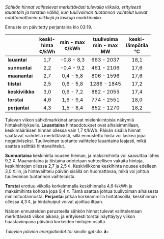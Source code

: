 *Sähkön hinnat vaihtelevat merkittävästi tulevalla viikolla, erityisesti lauantain ja torstain välillä, kun tuulivoiman tuotannon vaihtelut luovat odottamattomia piikkejä ja laskuja markkinoilla.*

Ennuste on päivitetty perjantaina klo 03:19.

|              | keski-<br>hinta<br>¢/kWh | min - max<br>¢/kWh | tuulivoima<br>min - max<br>MW | keski-<br>lämpötila<br>°C |
|:-------------|:----------------:|:----------------:|:-------------:|:-------------:|
| **lauantai** | 1,7              | -0,8 - 8,3       | 663 - 2037    | 18,1          |
| **sunnuntai**| 2,2              | -0,4 - 9,2       | 461 - 2106    | 17,6          |
| **maanantai**| 2,7              | 0,4 - 5,8        | 806 - 1596    | 17,6          |
| **tiistai**  | 2,5              | 0,6 - 5,8        | 1286 - 1845   | 17,2          |
| **keskiviikko** | 3,0          | 0,6 - 7,2        | 882 - 2055    | 17,4          |
| **torstai**  | 4,6              | 1,6 - 9,4        | 774 - 2551    | 18,0          |
| **perjantai**| 4,3              | 1,5 - 8,4        | 852 - 1270    | 18,2          |

Tulevan viikon sähkömarkkinat antavat mielenkiintoisia näkymiä hintakehitykselle. **Lauantaina** hintaodotukset ovat alhaisimmillaan, keskimääräisen hinnan ollessa vain 1,7 ¢/kWh. Päivän sisällä hinnat saattavat vaihdella merkittävästi, sillä ennustettu hinta voi laskea jopa negatiiviseksi. Tuulivoiman tuotanto vaihtelee lauantaina laajasti, mikä saattaa selittää hintavaihtelut.

**Sunnuntaina** keskihinta nousee hieman, ja maksimihinta voi saavuttaa lähes 9,2 ¢. Maanantaina ja tiistaina odotetaan suhteellisen vakaita hintoja, keskihintojen ollessa 2,7 ja 2,5 ¢. Keskiviikkona keskihinta nousee edelleen 3,0 ¢:iin, ja hintavaihtelu päivän sisällä on huomattavaa, mikä voi johtua tuulivoiman tuotannon vaihteluista.

**Torstai** erottuu viikolla korkeimmalla keskihinnalla 4,6 ¢/kWh ja maksimihinta kohoaa jopa 9,4 ¢. Tämä saattaa johtua tuulivoiman alhaisesta minimituotannosta. **Perjantai** jatkaa korkeammilla hintatasoilla, keskihinnan ollessa 4,3 ¢, ja hintahuiput voivat ajoittua iltaan.

Näiden ennusteiden perusteella sähkön hinnat tulevat vaihtelemaan merkittävästi viikon aikana, ja erityisesti torstai näyttäytyy viikon haastavimpana päivänä korkeiden hintojen osalta.

*Tulevien päivien energiatiedot toi sinulle gpt-4o.* 🌬️
